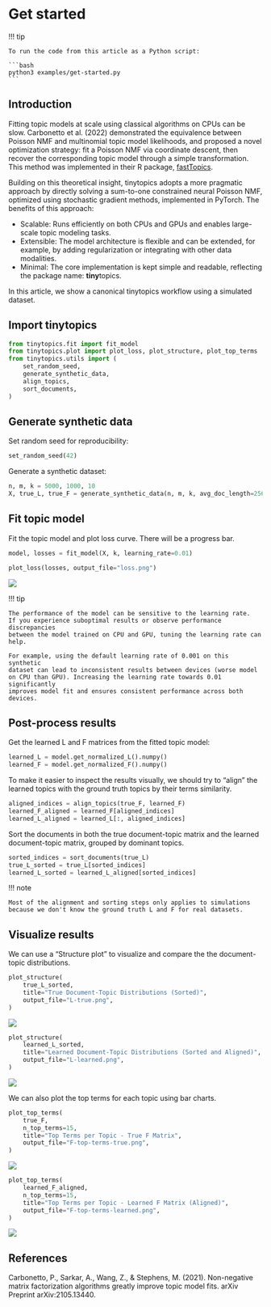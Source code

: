 # Get started


<!-- `.md` and `.py` files are generated from the `.qmd` file. Please edit that file. -->

!!! tip

    To run the code from this article as a Python script:

    ```bash
    python3 examples/get-started.py
    ```

## Introduction

Fitting topic models at scale using classical algorithms on CPUs can be
slow. Carbonetto et al. (2022) demonstrated the equivalence between
Poisson NMF and multinomial topic model likelihoods, and proposed a
novel optimization strategy: fit a Poisson NMF via coordinate descent,
then recover the corresponding topic model through a simple
transformation. This method was implemented in their R package,
[fastTopics](https://cran.r-project.org/package=fastTopics).

Building on this theoretical insight, tinytopics adopts a more pragmatic
approach by directly solving a sum-to-one constrained neural Poisson
NMF, optimized using stochastic gradient methods, implemented in
PyTorch. The benefits of this approach:

- Scalable: Runs efficiently on both CPUs and GPUs and enables
  large-scale topic modeling tasks.
- Extensible: The model architecture is flexible and can be extended,
  for example, by adding regularization or integrating with other data
  modalities.
- Minimal: The core implementation is kept simple and readable,
  reflecting the package name: **tiny**topics.

In this article, we show a canonical tinytopics workflow using a
simulated dataset.

## Import tinytopics

``` python
from tinytopics.fit import fit_model
from tinytopics.plot import plot_loss, plot_structure, plot_top_terms
from tinytopics.utils import (
    set_random_seed,
    generate_synthetic_data,
    align_topics,
    sort_documents,
)
```

## Generate synthetic data

Set random seed for reproducibility:

``` python
set_random_seed(42)
```

Generate a synthetic dataset:

``` python
n, m, k = 5000, 1000, 10
X, true_L, true_F = generate_synthetic_data(n, m, k, avg_doc_length=256 * 256)
```

## Fit topic model

Fit the topic model and plot loss curve. There will be a progress bar.

``` python
model, losses = fit_model(X, k, learning_rate=0.01)

plot_loss(losses, output_file="loss.png")
```

![](images/loss.png)

!!! tip

    The performance of the model can be sensitive to the learning rate.
    If you experience suboptimal results or observe performance discrepancies
    between the model trained on CPU and GPU, tuning the learning rate can help.

    For example, using the default learning rate of 0.001 on this synthetic
    dataset can lead to inconsistent results between devices (worse model
    on CPU than GPU). Increasing the learning rate towards 0.01 significantly
    improves model fit and ensures consistent performance across both devices.

## Post-process results

Get the learned L and F matrices from the fitted topic model:

``` python
learned_L = model.get_normalized_L().numpy()
learned_F = model.get_normalized_F().numpy()
```

To make it easier to inspect the results visually, we should try to
“align” the learned topics with the ground truth topics by their terms
similarity.

``` python
aligned_indices = align_topics(true_F, learned_F)
learned_F_aligned = learned_F[aligned_indices]
learned_L_aligned = learned_L[:, aligned_indices]
```

Sort the documents in both the true document-topic matrix and the
learned document-topic matrix, grouped by dominant topics.

``` python
sorted_indices = sort_documents(true_L)
true_L_sorted = true_L[sorted_indices]
learned_L_sorted = learned_L_aligned[sorted_indices]
```

!!! note

    Most of the alignment and sorting steps only applies to simulations
    because we don't know the ground truth L and F for real datasets.

## Visualize results

We can use a “Structure plot” to visualize and compare the the
document-topic distributions.

``` python
plot_structure(
    true_L_sorted,
    title="True Document-Topic Distributions (Sorted)",
    output_file="L-true.png",
)
```

![](images/L-true.png)

``` python
plot_structure(
    learned_L_sorted,
    title="Learned Document-Topic Distributions (Sorted and Aligned)",
    output_file="L-learned.png",
)
```

![](images/L-learned.png)

We can also plot the top terms for each topic using bar charts.

``` python
plot_top_terms(
    true_F,
    n_top_terms=15,
    title="Top Terms per Topic - True F Matrix",
    output_file="F-top-terms-true.png",
)
```

![](images/F-top-terms-true.png)

``` python
plot_top_terms(
    learned_F_aligned,
    n_top_terms=15,
    title="Top Terms per Topic - Learned F Matrix (Aligned)",
    output_file="F-top-terms-learned.png",
)
```

![](images/F-top-terms-learned.png)

## References

Carbonetto, P., Sarkar, A., Wang, Z., & Stephens, M. (2021).
Non-negative matrix factorization algorithms greatly improve topic model
fits. arXiv Preprint arXiv:2105.13440.
